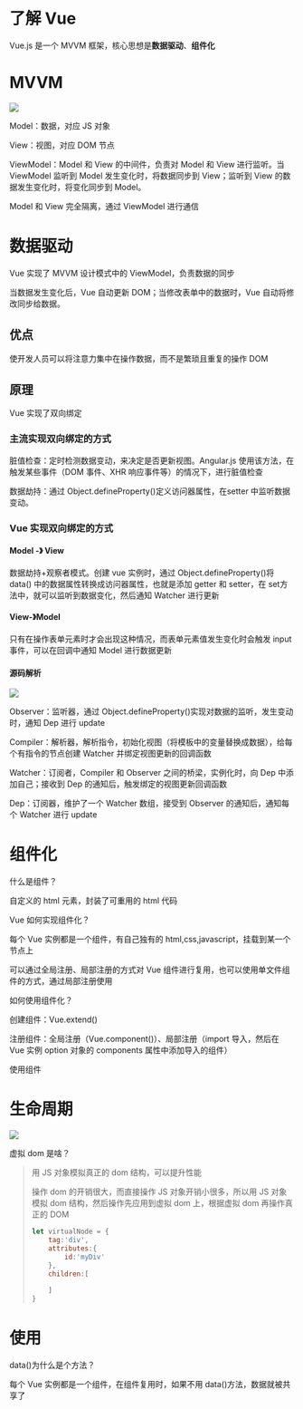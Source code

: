 # 了解 Vue

Vue.js 是一个 MVVM 框架，核心思想是**数据驱动**、**组件化**

# MVVM

![](https://ws4.sinaimg.cn/large/006tNc79gy1ft4mmdkgg0j30sg0lc0t6.jpg)

Model：数据，对应 JS 对象

View：视图，对应 DOM 节点

ViewModel：Model 和 View 的中间件，负责对 Model 和 View 进行监听。当 ViewModel 监听到 Model 发生变化时，将数据同步到 View；监听到 View 的数据发生变化时，将变化同步到 Model。

Model 和 View 完全隔离，通过 ViewModel 进行通信

# 数据驱动

Vue 实现了 MVVM 设计模式中的 ViewModel，负责数据的同步

当数据发生变化后，Vue 自动更新 DOM；当修改表单中的数据时，Vue 自动将修改同步给数据。

## 优点

使开发人员可以将注意力集中在操作数据，而不是繁琐且重复的操作 DOM

## 原理

Vue 实现了双向绑定

### 主流实现双向绑定的方式

脏值检查：定时检测数据变动，来决定是否更新视图。Angular.js 使用该方法，在触发某些事件（DOM 事件、XHR 响应事件等）的情况下，进行脏值检查

数据劫持：通过 Object.defineProperty()定义访问器属性，在setter 中监听数据变动。

### Vue 实现双向绑定的方式

#### Model -》 View

数据劫持+观察者模式。创建 vue 实例时，通过 Object.defineProperty()将 data() 中的数据属性转换成访问器属性，也就是添加 getter 和 setter，在 set方法中，就可以监听到数据变化，然后通知 Watcher 进行更新

#### View-》Model

只有在操作表单元素时才会出现这种情况，而表单元素值发生变化时会触发 input 事件，可以在回调中通知 Model 进行数据更新

#### 源码解析

![](https://images2015.cnblogs.com/blog/938664/201705/938664-20170522225458132-1434604303.png)

Observer：监听器，通过 Object.defineProperty()实现对数据的监听，发生变动时，通知 Dep 进行 update

Compiler：解析器，解析指令，初始化视图（将模板中的变量替换成数据），给每个有指令的节点创建 Watcher 并绑定视图更新的回调函数

Watcher：订阅者，Compiler 和 Observer 之间的桥梁，实例化时，向 Dep 中添加自己；接收到 Dep 的通知后，触发绑定的视图更新回调函数

Dep：订阅器，维护了一个 Watcher 数组，接受到 Observer 的通知后，通知每个 Watcher 进行 update

# 组件化

什么是组件？

自定义的 html 元素，封装了可重用的 html 代码

Vue 如何实现组件化？

每个 Vue 实例都是一个组件，有自己独有的 html,css,javascript，挂载到某一个节点上

可以通过全局注册、局部注册的方式对 Vue 组件进行复用，也可以使用单文件组件的方式，通过局部注册使用

如何使用组件化？

创建组件：Vue.extend()

注册组件：全局注册（Vue.component()）、局部注册（import 导入，然后在 Vue 实例 option 对象的 components 属性中添加导入的组件）

使用组件

# 生命周期

![](https://ws4.sinaimg.cn/large/006tKfTcgy1ft5r67eaiaj30sg0lcn19.jpg)

虚拟 dom 是啥？

> 用 JS 对象模拟真正的 dom 结构，可以提升性能
>
> 操作 dom 的开销很大，而直接操作 JS 对象开销小很多，所以用 JS 对象模拟 dom 结构，然后操作先应用到虚拟 dom 上，根据虚拟 dom 再操作真正的 DOM
>
> ```javascript
> let virtualNode = {
>     tag:'div',
>     attributes:{
>         id:'myDiv'
>     },
>     children:[
>         
>     ]
> }
> ```



# 使用

data()为什么是个方法？

每个 Vue 实例都是一个组件，在组件复用时，如果不用 data()方法，数据就被共享了